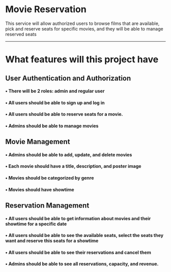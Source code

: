 # Movie Reservation
This service will allow authorized users to browse films that are available, pick and reserve seats for specific movies, and they will be able to manage reserved seats
***
# What features will this project have
## User Authentication and Authorization
#### • There will be 2 roles: admin and regular user
#### • All users should be able to sign up and log in
#### • All users should be able to reserve seats for a movie.
#### • Admins should be able to manage movies
## Movie Management
#### • Admins should be able to add, update, and delete movies
#### • Each movie should have a title, description, and poster image
#### • Movies should be categorized by genre
#### • Movies should have showtime
## Reservation Management
#### • All users should be able to get information about movies and their showtime for a specific date
#### • All users should be able to see the available seats, select the seats they want and reserve this seats for a showtime 
#### • All users should be able to see their reservations and cancel them
#### • Admins should be able to see all reservations, capacity, and revenue.
